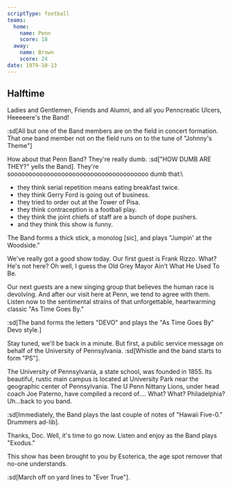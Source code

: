 ```yaml
---
scriptType: football
teams:
  home:
    name: Penn
    score: 18
  away:
    name: Brown
    score: 24
date: 1979-10-13
---
```


## Halftime

Ladies and Gentlemen, Friends and Alumni, and all you Penncreatic Ulcers, Heeeeere's the Band!

:sd[All but one of the Band members are on the field in concert formation. That one band member not on the field runs on to the tune of "Johnny's Theme"]

How about that Penn Band? They're really dumb. :sd["HOW DUMB ARE THEY?" yells the Band]. They're soooooooooooooooooooooooooooooooooooooo dumb that:\

- they think serial repetition means eating breakfast twice.
- they think Gerry Ford is going out of business.
- they tried to order out at the Tower of Pisa.
- they think contraception is a football play.
- they think the joint chiefs of staff are a bunch of dope pushers.
- and they think this show is funny.

The Band forms a thick stick, a monolog \[sic], and plays "Jumpin' at the Woodside."

We've really got a good show today. Our first guest is Frank Rizzo. What? He's not here? Oh well, I guess the Old Grey Mayor Ain't What He Used To Be.

Our next guests are a new singing group that believes the human race is devolving. And after our visit here at Penn, we tend to agree with them. Listen now to the sentimental strains of that unforgettable, heartwarming classic "As Time Goes By."

:sd[The band forms the letters "DEVO" and plays the "As Time Goes By" Devo style.]

Stay tuned, we'll be back in a minute. But first, a public service message on behalf of the University of Pennsylvania. :sd[Whistle and the band starts to form "PS"].

The University of Pennsylvania, a state school, was founded in 1855. Its beautiful, rustic main campus is located at University Park near the geographic center of Pennsylvania. The U Penn Nittany Lions, under head coach Joe Paterno, have compiled a record of.... What? What? Philadelphia? Uh...back to you band.

:sd[Immediately, the Band plays the last couple of notes of "Hawaii Five-0." Drummers ad-lib].

Thanks, Doc. Well, it's time to go now. Listen and enjoy as the Band plays "Exodus."

This show has been brought to you by Esoterica, the age spot remover that no-one understands.

:sd[March off on yard lines to "Ever True"].
